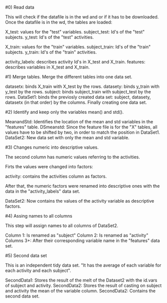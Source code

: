 #0) Read data 

This will check if the datafile is in the wd and or if it has to be downloaded. Once the datafile is in the wd, the tables are loaded:

X_test: values for the "test" variables.
subject_test: Id's of the "test" subjects.
y_test: Id's of the "test" activities.

X_train: values for the "train" variables.
subject_train: Id's of the "train" subjects.
y_train: Id's of the "train" activities.

activity_labels: describes activity Id's in X_test and X_train.
features: describes variables in X_test and X_train.

#1) Merge tables.
Merge the different tables into one data set. 

datasetx: binds X_train with X_test by the rows.
datasety: binds y_train with y_test by the rows.
subject:  binds subject_train with subject_test by the rows.
DataSet1: binds the previosly created data set: subject, datasety, datasetx (in that order) by the columns. Finally creating
one data set.

#2) Identify and keep only the variables mean() and std().


MeanandStd: Identifies the location of the mean and std variables in the "features" table.
DSmeanstd:  Since the feature file is for the "X" tables, all values have to be shifted by two, in order to match
the position in DataSet1.
DataSet2: New data set with only the mean and std variable.

#3) Changes numeric into descriptive values.

The second column has numeric values referring to the activities.

Firts the values were changed into factors:

activity: contains the activities column as factors.

After that, the numeric factors were renamed into descriptive ones with the data in 
the "activity_labels" data set.

DataSet2: Now contains the values of the activity variable as descriptive factors.

#4) Assing names to all columns

This step will assign names to all columns of DataSet2.

Column 1: Is renamed as "subject"
Column 2: Is renamed as "activity" 
Columns 3+: After their corresponding variable name in the "features" data set. 

#5) Second data set

This is an independent tidy data set. "It has the average of each variable for each activity and each subject".

SecondData1: Stores the result of the melt of the Dataset2 with the id.vars of subject and activity.
SecondData2: Stores the result of casting on subject and activity the mean of the variable column.
SecondData2: Contains the second data set.
